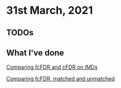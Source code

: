 # 31st March, 2021

## TODOs 


## What I've done

[Comparing fcFDR and cFDR on IMDs](/entries/310321/cfdr_vs_fcfdr.html)

[Comparing fcFDR, matched and unmatched](/entries/310321/matched_vs_unmatched.html)
